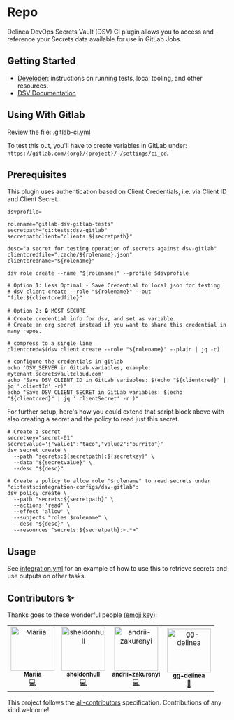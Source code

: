 # Repo

Delinea DevOps Secrets Vault (DSV) CI plugin allows you to access and reference your Secrets data available for use in GitLab Jobs.

## Getting Started

- [Developer](DEVELOPER.md): instructions on running tests, local tooling, and other resources.
- [DSV Documentation](https://docs.delinea.com/dsv/current?ref=githubrepo)

## Using With Gitlab

Review the file: [.gitlab-ci.yml](examples/.gitlab-ci.yml)

To test this out, you'll have to create variables in GitLab under: `https://gitlab.com/{org}/{project}/-/settings/ci_cd`.

## Prerequisites

This plugin uses authentication based on Client Credentials, i.e. via Client ID and Client Secret.

```shell
dsvprofile=

rolename="gitlab-dsv-gitlab-tests"
secretpath="ci:tests:dsv-gitlab"
secretpathclient="clients:${secretpath}"

desc="a secret for testing operation of secrets against dsv-gitlab"
clientcredfile=".cache/${rolename}.json"
clientcredname="${rolename}"

dsv role create --name "${rolename}" --profile $dsvprofile

# Option 1: Less Optimal - Save Credential to local json for testing
# dsv client create --role "${rolename}" --out "file:${clientcredfile}"

# Option 2: 🔒 MOST SECURE
# Create credential info for dsv, and set as variable.
# Create an org secret instead if you want to share this credential in many repos.

# compress to a single line
clientcred=$(dsv client create --role "${rolename}" --plain | jq -c)

# configure the credentials in gitlab
echo 'DSV_SERVER in GitLab variables, example: mytenant.secretsvaultcloud.com'
echo "Save DSV_CLIENT_ID in GitLab variables: $(echo "${clientcred}" | jq '.clientId' -r)"
echo "Save DSV_CLIENT_SECRET in GitLab variables: $(echo "${clientcred}" | jq '.clientSecret' -r )"
```

For further setup, here's how you could extend that script block above with also creating a secret and the policy to read just this secret.

```shell
# Create a secret
secretkey="secret-01"
secretvalue='{"value1":"taco","value2":"burrito"}'
dsv secret create \
  --path "secrets:${secretpath}:${secretkey}" \
  --data "${secretvalue}" \
  --desc "${desc}"

# Create a policy to allow role "$rolename" to read secrets under "ci:tests:integration-configs/dsv-gitlab":
dsv policy create \
  --path "secrets:${secretpath}" \
  --actions 'read' \
  --effect 'allow' \
  --subjects "roles:$rolename" \
  --desc "${desc}" \
  --resources "secrets:${secretpath}:<.*>"
```

## Usage

See [integration.yml](examples/.gitlab-ci.yml) for an example of how to use this to retrieve secrets and use outputs on other tasks.

## Contributors ✨

Thanks goes to these wonderful people ([emoji key](https://allcontributors.org/docs/en/emoji-key)):

<!-- ALL-CONTRIBUTORS-LIST:START - Do not remove or modify this section -->
<!-- prettier-ignore-start -->
<!-- markdownlint-disable -->
<table>
  <tbody>
    <tr>
      <td align="center"><a href="https://github.com/mariiatuzovska"><img src="https://avatars.githubusercontent.com/u/41679258?v=4?s=100" width="100px;" alt="Mariia"/><br /><sub><b>Mariia</b></sub></a><br /><a href="https://github.com/DelineaXPM/dsv-gitlab/commits?author=mariiatuzovska" title="Code">💻</a></td>
      <td align="center"><a href="https://www.sheldonhull.com/"><img src="https://avatars.githubusercontent.com/u/3526320?v=4?s=100" width="100px;" alt="sheldonhull"/><br /><sub><b>sheldonhull</b></sub></a><br /><a href="https://github.com/DelineaXPM/dsv-gitlab/commits?author=sheldonhull" title="Code">💻</a></td>
      <td align="center"><a href="https://github.com/andrii-zakurenyi"><img src="https://avatars.githubusercontent.com/u/85106843?v=4?s=100" width="100px;" alt="andrii-zakurenyi"/><br /><sub><b>andrii-zakurenyi</b></sub></a><br /><a href="https://github.com/DelineaXPM/dsv-gitlab/commits?author=andrii-zakurenyi" title="Code">💻</a></td>
      <td align="center"><a href="https://github.com/gg-delinea"><img src="https://avatars.githubusercontent.com/u/99193946?v=4?s=100" width="100px;" alt="gg-delinea"/><br /><sub><b>gg-delinea</b></sub></a><br /><a href="#userTesting-gg-delinea" title="User Testing">📓</a></td>
    </tr>
  </tbody>
  <tfoot>

  </tfoot>
</table>

<!-- markdownlint-restore -->
<!-- prettier-ignore-end -->

<!-- ALL-CONTRIBUTORS-LIST:END -->

This project follows the [all-contributors](https://github.com/all-contributors/all-contributors) specification. Contributions of any kind welcome!
